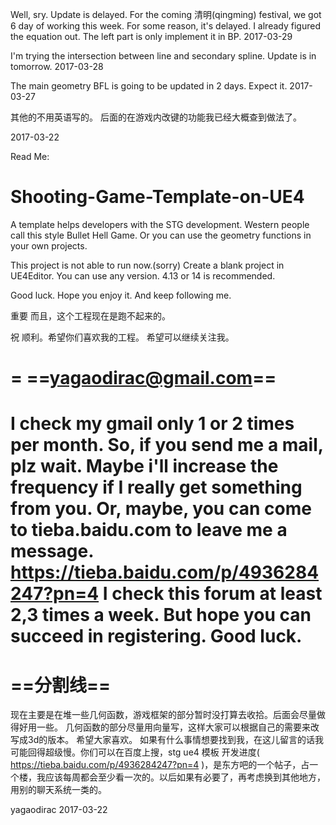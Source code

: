 Well, sry. Update is delayed. For the coming 清明(qingming) festival, we got 6 day of working this week. For some reason, it's delayed.
I already figured the equation out. The left part is only implement it in BP.
2017-03-29

I'm trying the intersection between line and secondary spline.
Update is in tomorrow.
2017-03-28

The main geometry BFL is going to be updated in 2 days.
Expect it.
2017-03-27



其他的不用英语写的。
后面的在游戏内改键的功能我已经大概查到做法了。

2017-03-22



Read Me:


# Shooting-Game-Template-on-UE4
A template helps developers with the STG development. Western people call this style Bullet Hell Game. Or you can use the geometry functions in your own projects.

This project is not able to run now.(sorry)
Create a blank project in UE4Editor. You can use any version. 4.13 or 14 is recommended.

Good luck. Hope you enjoy it.
And keep following me.

重要
而且，这个工程现在是跑不起来的。                         

祝 顺利。希望你们喜欢我的工程。
希望可以继续关注我。

=
==yagaodirac@gmail.com==
=
I check my gmail only 1 or 2 times per month. So, if you send me a mail, plz wait. Maybe i'll increase the frequency if I really get something from you.
Or, maybe, you can come to tieba.baidu.com to leave me a message.
https://tieba.baidu.com/p/4936284247?pn=4
I check this forum at least 2,3 times a week.
But hope you can succeed in registering. Good luck.
=
==分割线==
=
现在主要是在堆一些几何函数，游戏框架的部分暂时没打算去收拾。后面会尽量做得好用一些。
几何函数的部分尽量用向量写，这样大家可以根据自己的需要来改写成3d的版本。
希望大家喜欢。
如果有什么事情想要找到我，在这儿留言的话我可能回得超级慢。你们可以在百度上搜，stg ue4 模板 开发进度( https://tieba.baidu.com/p/4936284247?pn=4 )，是东方吧的一个帖子，占一个楼，我应该每周都会至少看一次的。以后如果有必要了，再考虑换到其他地方，用别的聊天系统一类的。

yagaodirac 2017-03-22
